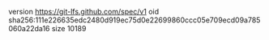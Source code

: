 version https://git-lfs.github.com/spec/v1
oid sha256:111e226635edc2480d919ec75d0e22699860ccc05e709ecd09a785060a22da16
size 10189
